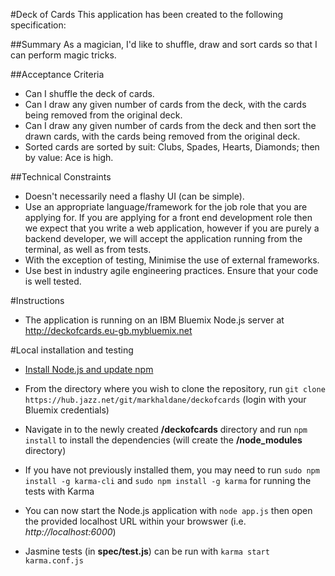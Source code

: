 #Deck of Cards
This application has been created to the following specification:


##Summary
As a magician, I'd like to shuffle, draw and sort cards so that I can perform magic tricks.

##Acceptance Criteria
- Can I shuffle the deck of cards.
- Can I draw any given number of cards from the deck, with the cards being removed from the original deck.
- Can I draw any given number of cards from the deck and then sort the drawn cards, with the cards being removed from the original deck.
- Sorted cards are sorted by suit: Clubs, Spades, Hearts, Diamonds; then by value: Ace is high.

##Technical Constraints
- Doesn't necessarily need a flashy UI (can be simple).
- Use an appropriate language/framework for the job role that you are applying for. If you are applying for a front end development role
then we expect that you write a web application, however if you are purely a backend developer, we will accept the application running
from the terminal, as well as from tests.
- With the exception of testing, Minimise the use of external frameworks.
- Use best in industry agile engineering practices. Ensure that your code is well tested.

#Instructions
- The application is running on an IBM Bluemix Node.js server at http://deckofcards.eu-gb.mybluemix.net

#Local installation and testing

- [Install Node.js and update npm](https://docs.npmjs.com/getting-started/installing-node)

- From the directory where you wish to clone the repository, run `git clone https://hub.jazz.net/git/markhaldane/deckofcards` (login with your Bluemix credentials)

- Navigate in to the newly created **/deckofcards** directory and run `npm install` to install the dependencies (will create the **/node_modules** directory)

- If you have not previously installed them, you may need to run `sudo npm install -g karma-cli` and `sudo npm install -g karma` for running the tests with Karma

- You can now start the Node.js application with `node app.js` then open the provided localhost URL within your browswer (i.e. *http://localhost:6000*)

- Jasmine tests (in **spec/test.js**) can be run with `karma start karma.conf.js`